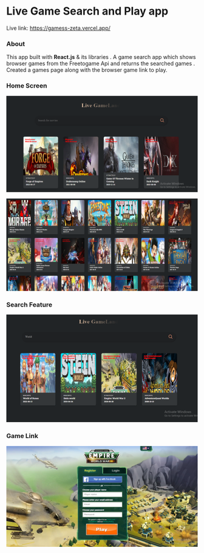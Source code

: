 # Live Game Search and Play app

Live  link: https://gamess-zeta.vercel.app/


### About

This app built with __React.js__  & its  libraries .
 A game search app which shows browser games from the Freetogame Api and returns the searched games .
 Created a games page along with the browser game link to play.


### Home Screen

![Screenshot (62)](https://github.com/karma659/GamesApp/blob/main/uploads/1.PNG)

![Screenshot (63)](https://github.com/karma659/GamesApp/blob/main/uploads/2.PNG)

### Search  Feature

![Screenshot (51)](https://github.com/karma659/GamesApp/blob/main/uploads/Search.PNG)

### Game Link 

![Screenshot (52)](https://github.com/karma659/GamesApp/blob/main/uploads/gamelink.PNG)
